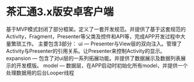 # 茶汇通3.x版安卓客户端

基于MVP模式封闭了部分框架。定义了一套开发规范。并提供了基于这套规范的Activity，Fragment，Presenter等父类及控件和API等，完成APP开发过程中大量繁琐工作。
主要包含3部分：
ui — Presenter与View层的双向注入。管理了Activity与Presenter的引用关系。让Presenter来控制Activity的显示。
expansion — 包含了对ui层的一系列拓展功能。并提供了数据展示及数据列表展示的开发模版。
model — 数据层，在APP启动时初始化所有model，并提供一个处理数据用的后台Looper线程
